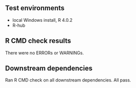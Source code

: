 ## Test environments

* local Windows install, R 4.0.2
* R-hub

## R CMD check results

There were no ERRORs or WARNINGs.

## Downstream dependencies

Ran R CMD check on all downstream dependencies. All pass.

